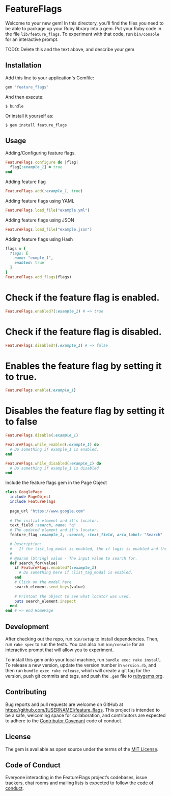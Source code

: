 # FeatureFlags

Welcome to your new gem! In this directory, you'll find the files you need to be able to package up your Ruby library into a gem. Put your Ruby code in the file `lib/feature_flags`. To experiment with that code, run `bin/console` for an interactive prompt.

TODO: Delete this and the text above, and describe your gem

## Installation

Add this line to your application's Gemfile:

```ruby
gem 'feature_flags'
```

And then execute:

    $ bundle

Or install it yourself as:

    $ gem install feature_flags

## Usage

Adding/Configuring feature flags.
```ruby
FeatureFlags.configure do |flag|
  flag[:example_1] = true
end
```

Adding feature flag
```ruby
FeatureFlags.add(:example_1, true)
```

Adding feature flags using YAML
```ruby
FeatureFlags.load_file("example.yml")
```

Adding feature flags using JSON
```ruby
FeatureFlags.load_file("example.json")
```

Adding feature flags using Hash
```ruby
flags = {
  flags: [
    name: "exmple_1",
    enabled: true
  ]
}
FeatureFlags.add_flags(flags)
```

# Check if the feature flag is enabled.
```ruby
FeatureFlags.enabled?(:example_1) # => true
```

# Check if the feature flag is disabled.
```ruby
FeatureFlags.disabled?(:example_1) # => false
```

# Enables the feature flag by setting it to true.
```ruby
FeatureFlags.enable(:example_1)
```

# Disables the feature flag by setting it to false
```ruby
FeatureFlags.disable(:example_1)
```

```ruby
FeatureFlags.while_enabled(:example_1) do
  # Do something if example_1 is enabled.
end
```

```ruby
FeatureFlags.while_disabled(:example_1) do
  # Do something if example_1 is disabled
end
```

Include the feature flags gem in the Page Object
```ruby
class GooglePage
  include PageObject
  include FeatureFlags
  
  page_url "https://www.google.com"
  
  # The initial element and it's locator.
  text_field :search, name: "q"  
  # The updated element and it's locator.
  feature_flag :example_1, :search, :text_field, aria_label: "Search"  

  # Description:
  #   If the list_tag_modal is enabled, the if logic is enabled and the element will be located via aria_label.
  #
  # @param [String] value - The input value to search for.
  def search_for(value)
    if FeatureFlags.enabled?(:example_1)
      # Do something here if :list_tag_modal is enabled.
    end
    # Click on the modal here
    search_element.send_keys(value)
    
    # Printout the object to see what locator was used.
    puts search_element.inspect
  end
end # => end HomePage
```

## Development

After checking out the repo, run `bin/setup` to install dependencies. Then, run `rake spec` to run the tests. You can also run `bin/console` for an interactive prompt that will allow you to experiment.

To install this gem onto your local machine, run `bundle exec rake install`. To release a new version, update the version number in `version.rb`, and then run `bundle exec rake release`, which will create a git tag for the version, push git commits and tags, and push the `.gem` file to [rubygems.org](https://rubygems.org).

## Contributing

Bug reports and pull requests are welcome on GitHub at https://github.com/[USERNAME]/feature_flags. This project is intended to be a safe, welcoming space for collaboration, and contributors are expected to adhere to the [Contributor Covenant](http://contributor-covenant.org) code of conduct.

## License

The gem is available as open source under the terms of the [MIT License](https://opensource.org/licenses/MIT).

## Code of Conduct

Everyone interacting in the FeatureFlags project’s codebases, issue trackers, chat rooms and mailing lists is expected to follow the [code of conduct](https://github.com/[USERNAME]/feature_flags/blob/master/CODE_OF_CONDUCT.md).
